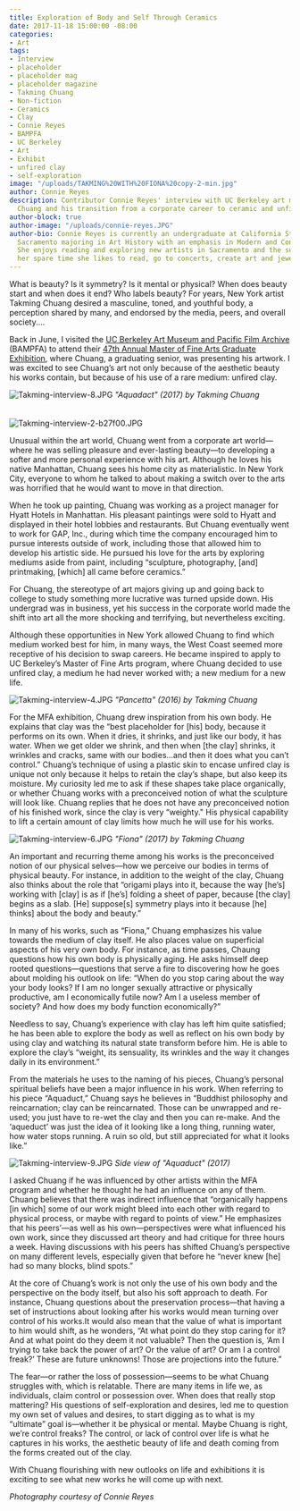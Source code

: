 ```yaml
---
title: Exploration of Body and Self Through Ceramics
date: 2017-11-18 15:00:00 -08:00
categories:
- Art
tags:
- Interview
- placeholder
- placeholder mag
- placeholder magazine
- Takming Chuang
- Non-fiction
- Ceramics
- Clay
- Connie Reyes
- BAMPFA
- UC Berkeley
- Art
- Exhibit
- unfired clay
- self-exploration
image: "/uploads/TAKMING%20WITH%20FIONA%20copy-2-min.jpg"
author: Connie Reyes
description: Contributor Connie Reyes' interview with UC Berkeley art major Takming
  Chuang and his transition from a corporate career to ceramic and unfired clay artist.
author-block: true
author-image: "/uploads/connie-reyes.JPG"
author-bio: Connie Reyes is currently an undergraduate at California State University,
  Sacramento majoring in Art History with an emphasis in Modern and Contemporary art.
  She enjoys reading and exploring new artists in Sacramento and the surrounding areas.  In
  her spare time she likes to read, go to concerts, create art and jewelry, and knit.
---
```


What is beauty? Is it symmetry? Is it mental or physical? When does beauty start and when does it end? Who labels beauty? For years, New York artist Takming Chuang desired a masculine, toned, and youthful body, a perception shared by many, and endorsed by the media, peers, and overall society.... 

Back in June, I visited the [UC Berkeley Art Museum and Pacific Film Archive](https://bampfa.org/) (BAMPFA) to attend their [47th Annual Master of Fine Arts Graduate Exhibition](https://bampfa.org/program/47th-annual-university-california-berkeley-master-fine-arts-graduate-exhibition), where Chuang, a graduating senior, was presenting his artwork. I was excited to see Chuang’s art not only because of the aesthetic beauty his works contain, but because of his use of a rare medium: unfired clay. 

![Takming-interview-8.JPG](/uploads/Takming-interview-8.JPG)
*"Aquadact" (2017) by Takming Chuang*
<br>
<br>
<br>
![Takming-interview-2-b27f00.JPG](/uploads/Takming-interview-2-b27f00.JPG)

Unusual within the art world, Chuang went from a corporate art world—where he was selling pleasure and ever-lasting beauty—to developing a softer and more personal experience with his art. Although he loves his native Manhattan, Chuang sees his home city as materialistic. In New York City, everyone to whom he talked to about making a switch over to the arts was horrified that he would want to move in that direction.

When he took up painting, Chuang was working as a project manager for Hyatt Hotels in Manhattan. His pleasant paintings were sold to Hyatt and displayed in their hotel lobbies and restaurants. But Chuang eventually went to work for GAP, Inc., during which time the company encouraged him to pursue interests outside of work, including those that allowed him to develop his artistic side. He pursued his love for the arts by exploring mediums aside from paint, including “sculpture, photography, [and] printmaking, [which] all came before ceramics.”

For Chuang, the stereotype of art majors giving up and going back to college to study something more lucrative was turned upside down. His undergrad was in business, yet his success in the corporate world made the shift into art all the more shocking and terrifying, but nevertheless exciting.

Although these opportunities in New York allowed Chuang to find which medium worked best for him, in many ways, the West Coast seemed more receptive of his decision to swap careers. He became inspired to apply to UC Berkeley’s Master of Fine Arts program, where Chuang decided to use unfired clay, a medium he had never worked with; a new medium for a new life.

![Takming-interview-4.JPG](/uploads/Takming-interview-4.JPG)
*"Pancetta" (2016) by Takming Chuang*

For the MFA exhibition, Chuang drew inspiration from his own body. He explains that clay was the “best placeholder for [his] body, because it performs on its own. When it dries, it shrinks, and just like our body, it has water. When we get older we shrink, and then when [the clay] shrinks, it wrinkles and cracks, same with our bodies...and then it does what you can’t control.” 
Chuang’s technique of using a plastic skin to encase unfired clay is unique not only because it helps to retain the clay’s shape, but also keep its moisture. My curiosity led me to ask if these shapes take place organically, or whether Chuang works with a preconceived notion of what the sculpture will look like. Chuang replies that he does not have any preconceived notion of his finished work, since the clay is very “weighty." His physical capability to lift a certain amount of clay limits how much he will use for his works. 

![Takming-interview-6.JPG](/uploads/Takming-interview-6.JPG)
*"Fiona" (2017) by Takming Chuang*

An important and recurring theme among his works is the preconceived notion of our physical selves—how we perceive our bodies in terms of physical beauty. For instance, in addition to  the weight of the clay, Chuang also thinks about the role that “origami plays into it, because the way [he’s] working with [clay] is as if [he’s] folding a sheet of paper, because [the clay] begins as a slab. [He] suppose[s] symmetry plays into it because [he] thinks] about the body and beauty.”

In many of his works, such as “Fiona,” Chuang emphasizes his value towards the  medium of clay itself. He also places value on superficial aspects of his very own body. For instance, as time passes, Chaung questions how his own body is physically aging. He asks himself deep rooted questions—questions that serve a fire to discovering how he goes about molding his outlook on life: “When do you stop caring about the way your body looks? If I am no longer sexually attractive or physically productive, am I economically futile now? Am I a useless member of society? And how does my body function economically?”

Needless to say, Chuang’s experience with clay has left him quite satisfied; he has been able to explore the body as well as reflect on his own body by using clay and watching its natural state transform before him. He is able to explore the clay’s “weight, its sensuality, its wrinkles and the way it changes daily in its environment.”

From the materials he uses to the naming of his pieces, Chuang’s personal spiritual beliefs have been a major influence in his work. When referring to his piece “Aquaduct,” Chuang says he believes in “Buddhist philosophy and reincarnation; clay can be reincarnated. Those can be unwrapped and re-used; you just have to re-wet the clay and then you can re-make. And the ‘aqueduct’ was just the idea of it looking like a long thing, running water, how water stops running. A ruin so old, but still appreciated for what it looks like.” 

![Takming-interview-9.JPG](/uploads/Takming-interview-9.JPG)
*Side view of "Aquaduct" (2017)*

I asked Chuang if he was influenced by other artists within the MFA program and whether he thought he had an influence on any of them. Chuang believes that there was indirect influence that “organically happens [in which] some of our work might bleed into each other with regard to physical process, or maybe with regard to points of view.” He emphasizes that his peers’—as well as his own—perspectives were what influenced his own work, since they discussed art theory and had critique for three hours a week. Having discussions with his peers has shifted Chuang’s perspective on many different levels, especially given that before he “never knew [he] had so many blocks, blind spots.”

At the core of Chuang’s work is not only the use of his own body and the perspective on the body itself, but also his soft approach to death. For instance, Chuang questions about the preservation process—that having a set of instructions about looking after his works would mean turning over control of his works.It would also mean that the value of what is important to him would shift, as he wonders, “At what point do they stop caring for it? And at what point do they deem it not valuable? Then the question is, ‘Am I trying to take back the power of art? Or the value of art? Or am I a control freak?’ These are future unknowns! Those are projections into the future.” 

The fear—or rather the loss of possession—seems to be what Chuang struggles with, which is relatable. There are many items in life we, as individuals, claim control or possession over. When does that really stop mattering? His questions of self-exploration and desires, led me to question my own set of values and desires, to start digging as to what is my “ultimate” goal is—whether it be physical or mental. Maybe Chuang is right, we’re control freaks? The control, or lack of control over life is what he captures in his works, the aesthetic beauty of life and death coming from the forms created out of the clay.

With Chuang flourishing with new outlooks on life and exhibitions it is exciting to see what new works he will come up with next.

*Photography courtesy of Connie Reyes*